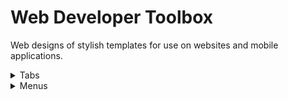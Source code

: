 # Web Developer Toolbox
Web designs of stylish templates for use on websites and mobile applications.


<details>
<summary> Tabs </summary>
 
<a href="https://bulletsentence.github.io/Web-Dev-Toolbox/Tabs/Eagle_Tab/"  target="_blank"> Eagle Tabs </a>
 
</details>


<details>
<summary> Menus </summary>
 
 <a href="https://bulletsentence.github.io/Web-Dev-Toolbox/Menus/White-Responsive-Menu/"> Minimalistic Menu </a>
 
</details>

  
</details>
